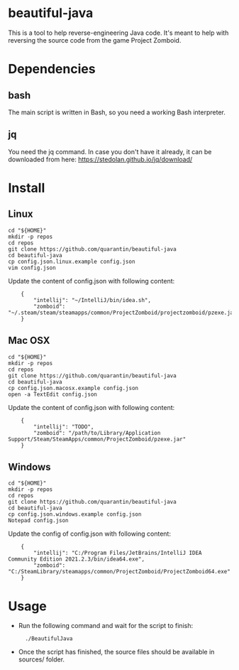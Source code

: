 # beautiful-java
This is a tool to help reverse-engineering Java code. It's meant to help with reversing the source code from the game Project Zomboid.

# Dependencies
## bash
The main script is written in Bash, so you need a working Bash interpreter.

## jq
You need the jq command. In case you don't have it already, it can be downloaded from here: https://stedolan.github.io/jq/download/

# Install
## Linux
	cd "${HOME}"
	mkdir -p repos
	cd repos
	git clone https://github.com/quarantin/beautiful-java
	cd beautiful-java
	cp config.json.linux.example config.json
	vim config.json
Update the content of config.json with following content:

		{
			"intellij": "~/IntelliJ/bin/idea.sh",
			"zomboid": "~/.steam/steam/steamapps/common/ProjectZomboid/projectzomboid/pzexe.jar"
		}

## Mac OSX
	cd "${HOME}"
	mkdir -p repos
	cd repos
	git clone https://github.com/quarantin/beautiful-java
	cd beautiful-java
	cp config.json.macosx.example config.json
	open -a TextEdit config.json
Update the content of config.json with following content:

		{
			"intellij": "TODO",
			"zomboid": "/path/to/Library/Application Support/Steam/SteamApps/common/ProjectZomboid/pzexe.jar"
		}

## Windows
	cd "${HOME}"
	mkdir -p repos
	cd repos
	git clone https://github.com/quarantin/beautiful-java
	cd beautiful-java
	cp config.json.windows.example config.json
	Notepad config.json
Update the config of config.json with following content:

		{
			"intellij": "C:/Program Files/JetBrains/IntelliJ IDEA Community Edition 2021.2.3/bin/idea64.exe",
			"zomboid": "C:/SteamLibrary/steamapps/common/ProjectZomboid/ProjectZomboid64.exe"
		}

# Usage
- Run the following command and wait for the script to finish:

		./BeautifulJava
- Once the script has finished, the source files should be available in sources/ folder.
